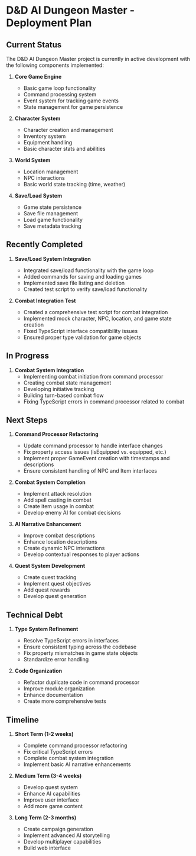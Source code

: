 # D&D AI Dungeon Master - Deployment Plan

## Current Status

The D&D AI Dungeon Master project is currently in active development with the following components implemented:

1. **Core Game Engine**
   - Basic game loop functionality
   - Command processing system
   - Event system for tracking game events
   - State management for game persistence

2. **Character System**
   - Character creation and management
   - Inventory system
   - Equipment handling
   - Basic character stats and abilities

3. **World System**
   - Location management
   - NPC interactions
   - Basic world state tracking (time, weather)

4. **Save/Load System**
   - Game state persistence
   - Save file management
   - Load game functionality
   - Save metadata tracking

## Recently Completed

1. **Save/Load System Integration**
   - Integrated save/load functionality with the game loop
   - Added commands for saving and loading games
   - Implemented save file listing and deletion
   - Created test script to verify save/load functionality

2. **Combat Integration Test**
   - Created a comprehensive test script for combat integration
   - Implemented mock character, NPC, location, and game state creation
   - Fixed TypeScript interface compatibility issues
   - Ensured proper type validation for game objects

## In Progress

1. **Combat System Integration**
   - Implementing combat initiation from command processor
   - Creating combat state management
   - Developing initiative tracking
   - Building turn-based combat flow
   - Fixing TypeScript errors in command processor related to combat

## Next Steps

1. **Command Processor Refactoring**
   - Update command processor to handle interface changes
   - Fix property access issues (isEquipped vs. equipped, etc.)
   - Implement proper GameEvent creation with timestamps and descriptions
   - Ensure consistent handling of NPC and Item interfaces

2. **Combat System Completion**
   - Implement attack resolution
   - Add spell casting in combat
   - Create item usage in combat
   - Develop enemy AI for combat decisions

3. **AI Narrative Enhancement**
   - Improve combat descriptions
   - Enhance location descriptions
   - Create dynamic NPC interactions
   - Develop contextual responses to player actions

4. **Quest System Development**
   - Create quest tracking
   - Implement quest objectives
   - Add quest rewards
   - Develop quest generation

## Technical Debt

1. **Type System Refinement**
   - Resolve TypeScript errors in interfaces
   - Ensure consistent typing across the codebase
   - Fix property mismatches in game state objects
   - Standardize error handling

2. **Code Organization**
   - Refactor duplicate code in command processor
   - Improve module organization
   - Enhance documentation
   - Create more comprehensive tests

## Timeline

1. **Short Term (1-2 weeks)**
   - Complete command processor refactoring
   - Fix critical TypeScript errors
   - Complete combat system integration
   - Implement basic AI narrative enhancements

2. **Medium Term (3-4 weeks)**
   - Develop quest system
   - Enhance AI capabilities
   - Improve user interface
   - Add more game content

3. **Long Term (2-3 months)**
   - Create campaign generation
   - Implement advanced AI storytelling
   - Develop multiplayer capabilities
   - Build web interface
